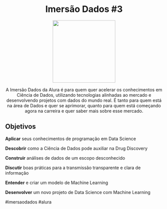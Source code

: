 <h1 align="center">Imersão Dados #3</h1>

<p align="center">
  <img src="https://www.alura.com.br/assets/img/imersoes/imersao-dados/logo-mersao.1616501197.svg" width=200>
</p>

<p align="center" width=400>
A Imersão Dados da Alura é para quem quer acelerar os conhecimentos em Ciência de Dados, utilizando tecnologias alinhadas ao mercado e desenvolvendo projetos com dados do mundo real. É tanto para quem está na área de Dados e quer se aprimorar, quanto para quem está começando agora na carreira e quer saber mais sobre esse mercado.
</p>

## Objetivos

__Aplicar__ seus conhecimentos de programação em Data Science
  
__Descobrir__ como a Ciência de Dados pode auxiliar na Drug Discovery

__Construir__ análises de dados de um escopo desconhecido

__Discutir__ boas práticas para a transmissão transparente e clara de informação

__Entender__ e criar um modelo de Machine Learning

__Desenvolver__ um novo projeto de Data Science com Machine Learning

#imersaodados #alura
